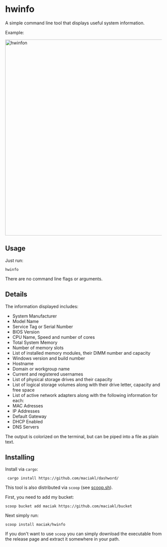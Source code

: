 # hwinfo

A simple command line tool that displays useful system information.

Example:

<img width="631" alt="hwinfon" src="https://github.com/user-attachments/assets/b9fc25c5-944a-4744-ba6d-493077f491d5" />

## Usage

Just run:

    hwinfo

There are no command line flags or arguments.

## Details

The information displayed includes:

- System Manufacturer
- Model Name
- Service Tag or Serial Number
- BIOS Version
- CPU Name, Speed and number of cores
- Total System Memory
- Number of memory slots
- List of installed memory modules, their DIMM number and capacity
- Windows version and build number
- Hostname
- Domain or workgroup name
- Current and registered usernames
- List of physical storage drives and their capacity
- List of logical storage volumes along with their drive letter, capacity and free space
- List of active network adapters along with the following information for each:
 - MAC Adresses
 - IP Addresses
 - Default Gateway
 - DHCP Enabled
 - DNS Servers

 The output is colorized on the terminal, but can be piped into a file as plain text.

 ## Installing

  Install via `cargo`:

     cargo install https://github.com/maciakl/dashword/ 

 This tool is also distributed via `scoop` (see [scoop.sh](https://scoop.sh)).

 First, you need to add my bucket:

    scoop bucket add maciak https://github.com/maciakl/bucket

 Next simply run:
 
    scoop install maciak/hwinfo

If you don't want to use `scoop` you can simply download the executable from the release page and extract it somewhere in your path.
